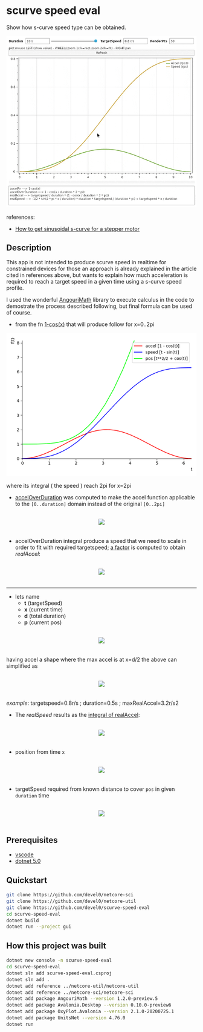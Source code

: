 # scurve speed eval

Show how s-curve speed type can be obtained.

<img src="data/img/demo.gif" width="700"/>

references:
- [How to get sinusoidal s-curve for a stepper motor](http://fightpc.blogspot.com/2018/04/how-to-get-sinusoidal-s-curve-for.html)

## Description

This app is not intended to produce scurve speed in realtime for constrained devices for those an approach is already explained in the article cited in references above, but wants to explain how much acceleration is required to reach a target speed in a given time using a s-curve speed profile.

I used the wonderful [AngouriMath](https://github.com/asc-community/AngouriMath) library to execute calculus in the code to demostrate the process described following, but final formula can be used of course.

- from the fn [1-cos(x)][1] that will produce follow for x=0..2pi

![](data/img/scurve-base.png)

where its integral ( the speed ) reach 2pi for x=2pi

- [accelOverDuration][2] was computed to make the accel function applicable to the `[0..duration]` domain instead of the original `[0..2pi]`

<!-- $$
\Large
accelOverDuration=1-\cos\left(\frac{x}{duration}\cdot 2\cdot \pi\right)
$$ --> 

<br/>
<div align="center"><img src="https://render.githubusercontent.com/render/math?math=%5CLarge%0AaccelOverDuration%3D1-%5Ccos%5Cleft(%5Cfrac%7Bx%7D%7Bduration%7D%5Ccdot%202%5Ccdot%20%5Cpi%5Cright)"></div>
<br/>

- accelOverDuration integral produce a speed that we need to scale in order to fit with required targetspeed; [a factor][3] is computed to obtain *realAccel*:

<!-- $$
\Large
realAccel = \frac{targetspeed}{\int_0^{duration} accelOverDuration}\cdot accelOverDuration
$$ --> 

<br/>
<div align="center"><img src="https://render.githubusercontent.com/render/math?math=%5CLarge%0ArealAccel%20%3D%20%5Cfrac%7Btargetspeed%7D%7B%5Cint_0%5E%7Bduration%7D%20accelOverDuration%7D%5Ccdot%20accelOverDuration"></div> 
<br/>

<hr/>

- lets name
    - **t** (targetSpeed)
    - **x** (current time) 
    - **d** (total duration)
    - **p** (current pos)

<!-- $$
\Large
accel(x)=\frac{t}{d}\cdot \left(1-\cos\left(\frac{x}{d}\cdot 2\cdot \pi\right)\right)
$$ --> 

<br/>
<div align="center"><img src="https://render.githubusercontent.com/render/math?math=%5CLarge%0Aaccel(x)%3D%5Cfrac%7Bt%7D%7Bd%7D%5Ccdot%20%5Cleft(1-%5Ccos%5Cleft(%5Cfrac%7Bx%7D%7Bd%7D%5Ccdot%202%5Ccdot%20%5Cpi%5Cright)%5Cright)"></div>
<br/>

having accel a shape where the max accel is at x=d/2 the above can simplified as

<!-- $$
\Large
accelMax=2 \cdot \frac{t}{d}
$$ --> 

<br/>
<div align="center"><img src="https://render.githubusercontent.com/render/math?math=%5CLarge%0AaccelMax%3D2%20%5Ccdot%20%5Cfrac%7Bt%7D%7Bd%7D"></div>
<br/>

*example*: targetspeed=0.8r/s ; duration=0.5s ; maxRealAccel=3.2r/s2

- The *realSpeed* results as the [integral of realAccel][4]:

<!-- $$
\Large
speed(x)=\frac{\frac{-1}{2}\cdot \sin\left(\frac{2\cdot \pi\cdot x}{d}\right)\cdot t}{\pi}+\frac{t\cdot x}{d}
$$ --> 

<br/>
<div align="center"><img src="https://render.githubusercontent.com/render/math?math=%5CLarge%0Aspeed(x)%3D%5Cfrac%7B%5Cfrac%7B-1%7D%7B2%7D%5Ccdot%20%5Csin%5Cleft(%5Cfrac%7B2%5Ccdot%20%5Cpi%5Ccdot%20x%7D%7Bd%7D%5Cright)%5Ccdot%20t%7D%7B%5Cpi%7D%2B%5Cfrac%7Bt%5Ccdot%20x%7D%7Bd%7D"></div>
<br/>

- position from time `x`

<!-- $$
\Large
p(x) = \frac{d \cdot t \cdot \left(\cos\left(\frac{2 \cdot \pi \cdot x}{d}\right)-1\right)}{4 \cdot \pi^2}+\frac{t \cdot x^2}{2 \cdot d}
$$ --> 

<br/>
<div align="center"><img src="https://render.githubusercontent.com/render/math?math=%5CLarge%0Ap(x)%20%3D%20%5Cfrac%7Bd%20%5Ccdot%20t%20%5Ccdot%20%5Cleft(%5Ccos%5Cleft(%5Cfrac%7B2%20%5Ccdot%20%5Cpi%20%5Ccdot%20x%7D%7Bd%7D%5Cright)-1%5Cright)%7D%7B4%20%5Ccdot%20%5Cpi%5E2%7D%2B%5Cfrac%7Bt%20%5Ccdot%20x%5E2%7D%7B2%20%5Ccdot%20d%7D"></div>
<br/>

- targetSpeed required from known distance to cover `pos` in given `duration` time

<!-- $$
\Large
t=\frac{2 \cdot p}{duration}
$$ --> 

<br/>
<div align="center"><img src="https://render.githubusercontent.com/render/math?math=%5CLarge%0At%3D%5Cfrac%7B2%20%5Ccdot%20p%7D%7Bduration%7D"></div>
<br/>

[1]: https://github.com/devel0/scurve-speed-eval/blob/0bff63605a3f7fae49d6f56aab4b813efa755242/Program.cs#L48

[2]: https://github.com/devel0/scurve-speed-eval/blob/0bff63605a3f7fae49d6f56aab4b813efa755242/Program.cs#L51

[3]: https://github.com/devel0/scurve-speed-eval/blob/0bff63605a3f7fae49d6f56aab4b813efa755242/Program.cs#L54

[4]: https://github.com/devel0/scurve-speed-eval/blob/0bff63605a3f7fae49d6f56aab4b813efa755242/Program.cs#L57

## Prerequisites

- [vscode](https://code.visualstudio.com/)
- [dotnet 5.0](https://dotnet.microsoft.com/download)

## Quickstart

```sh
git clone https://github.com/devel0/netcore-sci
git clone https://github.com/devel0/netcore-util
git clone https://github.com/devel0/scurve-speed-eval
cd scurve-speed-eval
dotnet build
dotnet run --project gui
```

## How this project was built

```sh
dotnet new console -n scurve-speed-eval
cd scurve-speed-eval
dotnet sln add scurve-speed-eval.csproj
dotnet sln add .
dotnet add reference ../netcore-util/netcore-util
dotnet add reference ../netcore-sci/netcore-sci
dotnet add package AngouriMath --version 1.2.0-preview.5
dotnet add package Avalonia.Desktop --version 0.10.0-preview6
dotnet add package OxyPlot.Avalonia --version 2.1.0-20200725.1
dotnet add package UnitsNet --version 4.76.0
dotnet run
```

